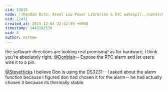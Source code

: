 ```yaml
---
cid: 13015
node: ![Random Bits: Atmel Low Power Libraries & RTC wakeup](../notes/donblair/12-02-2015/random-bits-atmel-low-power-libraries-rtc-wakeup)
nid: 12471
created_at: 2015-12-03 22:42:59 +0000
timestamp: 1449182579
uid: 4
author: mathew
---
```


the software directions are looking real promising! as for hardware, I think you're absolutely right, [@Donblair](/profile/Donblair)-- Expose the RTC alarm and let users wire it to a pin. 

[@SteveHicks](/profile/SteveHicks) I believe Don is using the DS3231-- I asked about the alarm function because I figured don had chosen it for the alarm-- he had actually chosen it because its thermally stable.